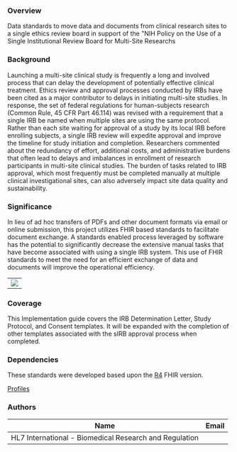 ### Overview

Data standards to move data and documents from clinical research sites to a single ethics review board in support of the "NIH Policy on the Use of a Single Institutional Review Board for Multi-Site Researchs

### Background
Launching a multi-site clinical study is frequently a long and involved process that can delay the development of potentially effective clinical treatment. Ethics review and approval processes conducted by IRBs have been cited as a major contributor to delays in initiating multi-site studies. In response, the set of federal regulations for human-subjects research (Common Rule, 45 CFR Part 46.114) was revised with a requirement that a single IRB be named when multiple sites are using the same protocol. Rather than each site waiting for approval of a study by its local IRB before enrolling subjects, a single IRB review will expedite approval and improve the timeline for study initiation and completion. Researchers commented about the redundancy of effort, additional costs, and administrative burdens that often lead to delays and imbalances in enrollment of research participants in multi-site clinical studies. The burden of tasks related to IRB approval, which most frequently must be completed manually at multiple clinical investigational sites, can also adversely impact site data quality and sustainability.

### Significance
In lieu of ad hoc transfers of PDFs and other document formats via email or online submission, this project utilizes FHIR based standards to facilitate document exchange. A standards enabled process leveraged by software has the potential to significantly decrease the extensive manual tasks that have become associated with using a single IRB system. This use of FHIR standards to meet the need for an efficient exchange of data and documents will improve the operational efficiency. 

<table><tr><td><img src="sIRB IG diagram.jpg" /></td></tr></table>

### Coverage
This Implementation guide covers the IRB Determination Letter, Study Protocol, and Consent templates. It will be expanded with the completion of other templates associated with the sIRB approval process when completed.

### Dependencies
These standards were developed based upon the [R4](http://hl7.org/fhir/R4/) FHIR version.

[Profiles](file:///C:/SIRB/GitHubLinked/output/artifacts.html)




### Authors

<table>
<thead>
<tr>
<th>Name</th>
<th>Email</th>
</tr>
</thead>
<tbody>
<tr>
<td>HL7 International - Biomedical Research and Regulation</td>
<td></td>
</tr>
</tbody>
</table>


